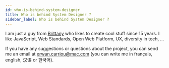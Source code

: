 ```yaml
---
id: who-is-behind-system-designer
title: Who is behind System Designer ?
sidebar_label: Who is behind System Designer ?
---
```


I am just a guy from [Brittany](http://www.brittanytourism.com) who likes to create cool stuff since 15 years. I like JavaScript, Web Standards, Open Web Platform, UX, diversity in tech, ...

If you have any suggestions or questions about the project, you can send me an email at [erwan.carriou@mac.com](mailto:erwan.carriou@mac.com) (you can write me in français, english, 汉语 or 한국어).